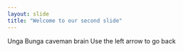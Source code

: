```yaml
---
layout: slide
title: "Welcome to our second slide"
---
```


Unga Bunga caveman brain
Use the left arrow to go back
